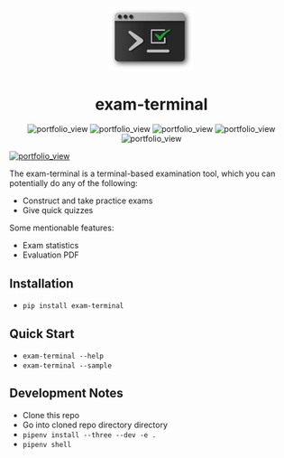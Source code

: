 

<p align="center"><img width="150" alt="portfolio_view" src="https://raw.githubusercontent.com/ismet55555/exam-terminal/master/misc/logo.png"></p>

<h1 align="center">exam-terminal</h1>

<!-- Licence Shield from https://shields.io/-->
<p align="center">

<img alt="portfolio_view" src="https://img.shields.io/github/pipenv/locked/dependency-version/ismet55555/exam-terminal/exam-terminal">

<img alt="portfolio_view" src="https://img.shields.io/pypi/pyversions/exam-terminal">

<img alt="portfolio_view" src="https://img.shields.io/pypi/format/exam-terminal">

<img alt="portfolio_view" src="https://img.shields.io/pypi/status/exam-terminal">

<img alt="portfolio_view" src="https://img.shields.io/github/license/ismet55555/exam-terminal">

<a href="https://travis-ci.com/github/ismet55555/exam-terminal"><img alt="portfolio_view" src="https://img.shields.io/travis/com/ismet55555/exam-terminal/master"></a>
</p>








The exam-terminal is a terminal-based examination tool, which you can potentially do any of the following:

- Construct and take practice exams
- Give quick quizzes

Some mentionable features:

- Exam statistics
- Evaluation PDF

## Installation

- `pip install exam-terminal`

## Quick Start
- `exam-terminal --help`
- `exam-terminal --sample`

## Development Notes

- Clone this repo
- Go into cloned repo directory directory
- `pipenv install --three --dev -e .`
- `pipenv shell`
